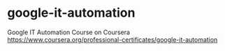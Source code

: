 # google-it-automation
Google IT Automation Course on Coursera https://www.coursera.org/professional-certificates/google-it-automation
